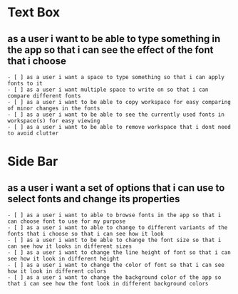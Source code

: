 # Text Box
  ## as a user i want to be  able to type something in the app so that i can see the effect of the font that i choose

    - [ ] as a user i want a space to type something so that i can apply fonts to it
    - [ ] as a user i want multiple space to write on so that i can compare different fonts
    - [ ] as a user i want to be able to copy workspace for easy comparing of minor changes in the fonts
    - [ ] as a user i want to be able to see the currently used fonts in workspace(s) for easy viewing
    - [ ] as a user i want to be able to remove workspace that i dont need to avoid clutter
  
# Side Bar
  ## as a user i want a set of options that i can use to select fonts and change its properties

    - [ ] as a user i want to able to browse fonts in the app so that i can choose font to use for my purpose
    - [ ] as a user i want to able to change to different variants of the fonts that i choose so that i can see how it look
    - [ ] as a user i want to be able to change the font size so that i can see how it looks in different sizes
    - [ ] as a user i want to change the line height of font so that i can see how it look in different height
    - [ ] as a user i want to change the color of font so that i can see how it look in different colors
    - [ ] as a user i want to change the background color of the app so that i can see how the font look in different background colors
